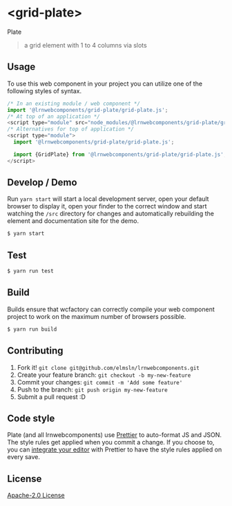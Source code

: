 # &lt;grid-plate&gt;

Plate
> a grid element with 1 to 4 columns via slots

## Usage
To use this web component in your project you can utilize one of the following styles of syntax.

```js
/* In an existing module / web component */
import '@lrnwebcomponents/grid-plate/grid-plate.js';
/* At top of an application */
<script type="module" src="node_modules/@lrnwebcomponents/grid-plate/grid-plate.js"></script>
/* Alternatives for top of application */
<script type="module">
  import '@lrnwebcomponents/grid-plate/grid-plate.js';

  import {GridPlate} from '@lrnwebcomponents/grid-plate/grid-plate.js';
</script>
```

## Develop / Demo
Run `yarn start` will start a local development server, open your default browser to display it, open your finder to the correct window and start watching the `/src` directory for changes and automatically rebuilding the element and documentation site for the demo.
```bash
$ yarn start
```

## Test

```bash
$ yarn run test
```

## Build
Builds ensure that wcfactory can correctly compile your web component project to
work on the maximum number of browsers possible.
```bash
$ yarn run build
```

## Contributing

1. Fork it! `git clone git@github.com/elmsln/lrnwebcomponents.git`
2. Create your feature branch: `git checkout -b my-new-feature`
3. Commit your changes: `git commit -m 'Add some feature'`
4. Push to the branch: `git push origin my-new-feature`
5. Submit a pull request :D

## Code style

Plate (and all lrnwebcomponents) use [Prettier][prettier] to auto-format JS and JSON.  The style rules get applied when you commit a change.  If you choose to, you can [integrate your editor][prettier-ed] with Prettier to have the style rules applied on every save.

[prettier]: https://github.com/prettier/prettier/
[prettier-ed]: https://github.com/prettier/prettier/#editor-integration
[polyserve]: https://github.com/Polymer/polyserve
[web-component-tester]: https://github.com/Polymer/web-component-tester

## License
[Apache-2.0 License](http://opensource.org/licenses/Apache-2.0)